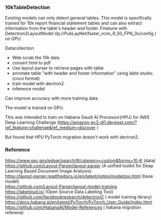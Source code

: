 ### 10kTableDetection

Existing models can only detect general tables.
This model is specifically trained for 10k report financial statement tables and can also extract information from the table's header and footer.
Finetune with Detectron2LayoutModel (lp://PubLayNet/faster_rcnn_R_50_FPN_3x/config ) on GPU.


Datacollection 
  - Web scrab the 10k data
  - convert html to pdf 
  - Use layout parser to retrieve pages with table
  - annotate table "with header and footer information" using lable studio.(coco format)
  - train model with dectron2
  - inference model
  

Can improve accuracy with more training data.
  

The model is trained on GPU.

This was intended to train on Habana Gaudi AI Processor(HPU) for AWS Deep Learning Challenge
 (https://amazon-ec2-dl1.devpost.com/?ref_feature=challenge&ref_medium=discover )

But found that HPU PyTorch migration doesn't work with dectron2.

### Reference

https://www.sec.gov/edgar/search/#/category=custom&forms=10-K (data)</br>
https://github.com/Layout-Parser/layout-parser (A unified toolkit for Deep Learning Based Document Image Analysis)</br>
https://layout-parser.readthedocs.io/en/latest/notes/modelzoo.html (base model)</br>
https://github.com/Layout-Parser/layout-model-training</br>
https://labelstud.io/ (Open Source Data Labeling Tool)</br>
https://github.com/facebookresearch/detectron2 ( model training library)</br>
https://docs.habana.ai/en/latest/PyTorch/PyTorch_User_Guide/index.html</br>
https://github.com/HabanaAI/Model-References ( habana migration referene)


